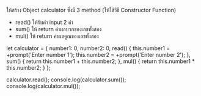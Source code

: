 ให้สร้าง Object calculator ซึ่งมี 3 method  (ให้ใช้วิธี Constructor Function)
- read() ให้รับค่า input 2 ค่า
- sum() ให้ return ค่าผลบวกของเลขทั้งสอง
- mul() ให้ return ค่าผลคูณของเลขทั้งสอง

let calculator = {
  number1: 0,
  number2: 0,
  read() {
    this.number1 = +prompt('Enter number 1');
    this.number2 = +prompt('Enter number 2');
  },
  sum() {
    return this.number1 + this.number2;
  },
  mul() {
    return this.number1 * this.number2;
  }
};

calculator.read();
console.log(calculator.sum());
console.log(calculator.mul());
